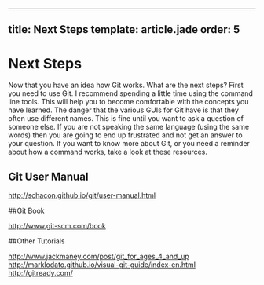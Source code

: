 ---
title: Next Steps
template: article.jade
order: 5
----

# Next Steps

  Now that you have an idea how Git works.  What are the next steps?  First you need to use Git.  I recommend spending a little time using the command line tools.  This will help you to become comfortable with the concepts you have learned.  The danger that the various GUIs for Git have is that they often use different names.  This is fine until you want to ask a question of someone else.  If you are not speaking the same language (using the same words) then you are going to end up frustrated and not get an answer to your question.
  If you want to know more about Git, or you need a reminder about how a command works, take a look at these resources.

## Git User Manual

http://schacon.github.io/git/user-manual.html

##Git Book

http://www.git-scm.com/book

##Other Tutorials

http://www.jackmaney.com/post/git_for_ages_4_and_up
http://marklodato.github.io/visual-git-guide/index-en.html
http://gitready.com/

